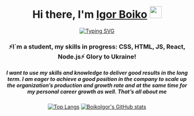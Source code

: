 <h1 align="center">Hi there, I'm <a href="https://www.linkedin.com/in/igor-boiko/?locale=en_US" target="_blank">Igor Boiko</a> 
<img src="https://github.com/blackcater/blackcater/raw/main/images/Hi.gif" height="32"/></h1>
<div align="center"><a href="https://git.io/typing-svg"><img src="https://readme-typing-svg.herokuapp.com?font=Fira+Code&pause=1000&color=23E6F7&center=true&vCenter=true&width=435&lines=I%60m++your+future+full+stack+developer" alt="Typing SVG" /></a>
<h3 align="center">⚡I`m a student, my skills in progress: CSS, HTML, JS, React, Node.js⚡ Glory to Ukraine!</h3>
<h5 align="center">I want to use my skills and knowledge to deliver good results in the long term. I am eager to achieve a good position in the company to scale up the organization’s production and growth rate and at the same time for my personal career growth as well. That’s all about me</h5>

[![Top Langs](https://github-readme-stats.vercel.app/api/top-langs/?username=BoikoIgor&layout=compact&theme=transparent)](https://github.com/BoikoIgor/github-readme-stats)
[![BoikoIgor's GitHub stats](https://github-readme-stats.vercel.app/api?username=BoikoIgor&show_icons=true&theme=transparent)](https://github.com/BoikoIgor/github-readme-stats)
<picture>
<source 
  srcset="https://github-readme-stats.vercel.app/api?username=BoikoIgor&show_icons=true&theme=transparent"
  media="(border_color: transparent)"
/>
<!-- <source
  srcset="https://github-readme-stats.vercel.app/api?username=BoikoIgor&show_icons=true"
  media="(border_color: transparent)"
/>
<img src="https://github-readme-stats.vercel.app/api?username=BoikoIgor&show_icons=true" /> -->
</picture></div>
<!--
**BoikoIgor/BoikoIgor** is a ✨ _special_ ✨ repository because its `README.md` (this file) appears on your GitHub profile.

Here are some ideas to get you started:

- 🔭 I’m currently working on ...
- 🌱 I’m currently learning ...
- 👯 I’m looking to collaborate on ...
- 🤔 I’m looking for help with ...
- 💬 Ask me about ...
- 📫 How to reach me: ...
- 😄 Pronouns: ...
- ⚡ Fun fact: ...
-->
